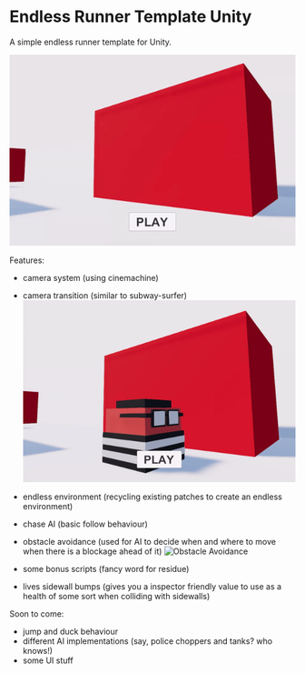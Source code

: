 # Endless Runner Template Unity
 A simple endless runner template for Unity.

![Start Screen](Preview/start_screen.gif)
 
 Features:
 - camera system (using cinemachine)
 - camera transition (similar to subway-surfer)
![Transition](Preview/camera_transition.gif)

 - endless environment (recycling existing patches to create an endless environment)
 - chase AI (basic follow behaviour)
 - obstacle avoidance (used for AI to decide when and where to move when there is a blockage ahead of it)
![Obstacle Avoidance](Preview/ai_oa.gif)
  
 - some bonus scripts (fancy word for residue)
 - lives sidewall bumps (gives you a inspector friendly value to use as a health of some sort when colliding with sidewalls)
 
 Soon to come:
 - jump and duck behaviour
 - different AI implementations (say, police choppers and tanks? who knows!)
 - some UI stuff
